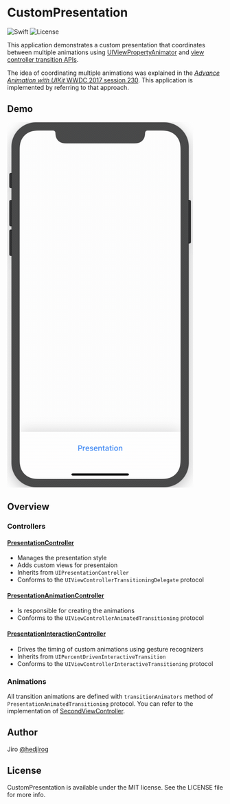 # CustomPresentation

![Swift](https://img.shields.io/badge/Swift-4.1-orange.svg?style=flat)
![License](https://img.shields.io/badge/License-MIT-blue.svg?style=flat)

This application demonstrates a custom presentation that coordinates between multiple animations using [UIViewPropertyAnimator](https://developer.apple.com/documentation/uikit/uiviewpropertyanimator) and [view controller transition APIs](https://developer.apple.com/documentation/uikit/animation_and_haptics/view_controller_transitions). 

The idea of coordinating multiple animations was explained in the [_Advance Animation with UIKit_ WWDC 2017 session 230](https://developer.apple.com/videos/play/wwdc2017/230/). This application is implemented by referring to that approach. 

## Demo

![demo](demo.gif)

## Overview

### Controllers

#### [PresentationController](https://github.com/hedjirog/CustomPresentation/blob/master/CustomPresentation/Presentation/PresentationController.swift)


- Manages the presentation style
- Adds custom views for presentaion
- Inherits from `UIPresentationController`
- Conforms to the `UIViewControllerTransitioningDelegate` protocol


#### [PresentationAnimationController](https://github.com/hedjirog/CustomPresentation/blob/master/CustomPresentation/Presentation/PresentationAnimationController.swift)

- Is responsible for creating the animations
- Conforms to the `UIViewControllerAnimatedTransitioning` protocol

#### [PresentationInteractionController](https://github.com/hedjirog/CustomPresentation/blob/master/CustomPresentation/Presentation/PresentationInteractionController.swift)

- Drives the timing of custom animations using gesture recognizers
- Inherits from `UIPercentDrivenInteractiveTransition`
- Conforms to the `UIViewControllerInteractiveTransitioning` protocol

### Animations

All transition animations are defined with `transitionAnimators` method of `PresentationAnimatedTransitioning` protocol.
You can refer to the implementation of [SecondViewController](https://github.com/hedjirog/CustomPresentation/blob/master/CustomPresentation/SecondViewController.swift).

## Author

Jiro [@hedjirog](https://twitter.com/hedjirog)

## License

CustomPresentation is available under the MIT license. See the LICENSE file for more info.
